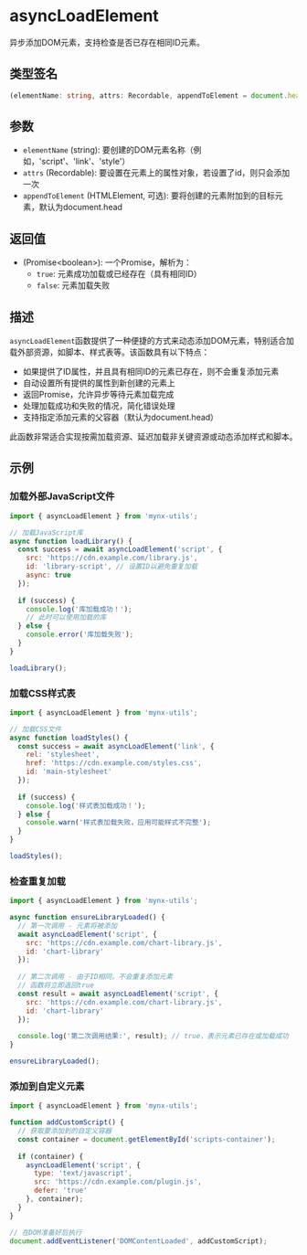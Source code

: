 # asyncLoadElement

异步添加DOM元素，支持检查是否已存在相同ID元素。

## 类型签名

```typescript
(elementName: string, attrs: Recordable, appendToElement = document.head) => Promise<boolean>
```

## 参数

- `elementName` (string): 要创建的DOM元素名称（例如，'script'、'link'、'style'）
- `attrs` (Recordable): 要设置在元素上的属性对象，若设置了id，则只会添加一次
- `appendToElement` (HTMLElement, 可选): 要将创建的元素附加到的目标元素，默认为document.head

## 返回值

- (Promise\<boolean\>): 一个Promise，解析为：
  - `true`: 元素成功加载或已经存在（具有相同ID）
  - `false`: 元素加载失败

## 描述

`asyncLoadElement`函数提供了一种便捷的方式来动态添加DOM元素，特别适合加载外部资源，如脚本、样式表等。该函数具有以下特点：

- 如果提供了ID属性，并且具有相同ID的元素已存在，则不会重复添加元素
- 自动设置所有提供的属性到新创建的元素上
- 返回Promise，允许异步等待元素加载完成
- 处理加载成功和失败的情况，简化错误处理
- 支持指定添加元素的父容器（默认为document.head）

此函数非常适合实现按需加载资源、延迟加载非关键资源或动态添加样式和脚本。

## 示例

### 加载外部JavaScript文件

```js
import { asyncLoadElement } from 'mynx-utils';

// 加载JavaScript库
async function loadLibrary() {
  const success = await asyncLoadElement('script', {
    src: 'https://cdn.example.com/library.js',
    id: 'library-script', // 设置ID以避免重复加载
    async: true
  });
  
  if (success) {
    console.log('库加载成功！');
    // 此时可以使用加载的库
  } else {
    console.error('库加载失败');
  }
}

loadLibrary();
```

### 加载CSS样式表

```js
import { asyncLoadElement } from 'mynx-utils';

// 加载CSS文件
async function loadStyles() {
  const success = await asyncLoadElement('link', {
    rel: 'stylesheet',
    href: 'https://cdn.example.com/styles.css',
    id: 'main-stylesheet'
  });
  
  if (success) {
    console.log('样式表加载成功！');
  } else {
    console.warn('样式表加载失败，应用可能样式不完整');
  }
}

loadStyles();
```

### 检查重复加载

```js
import { asyncLoadElement } from 'mynx-utils';

async function ensureLibraryLoaded() {
  // 第一次调用 - 元素将被添加
  await asyncLoadElement('script', {
    src: 'https://cdn.example.com/chart-library.js',
    id: 'chart-library'
  });
  
  // 第二次调用 - 由于ID相同，不会重复添加元素
  // 函数将立即返回true
  const result = await asyncLoadElement('script', {
    src: 'https://cdn.example.com/chart-library.js',
    id: 'chart-library'
  });
  
  console.log('第二次调用结果:', result); // true，表示元素已存在或加载成功
}

ensureLibraryLoaded();
```

### 添加到自定义元素

```js
import { asyncLoadElement } from 'mynx-utils';

function addCustomScript() {
  // 获取要添加到的自定义容器
  const container = document.getElementById('scripts-container');
  
  if (container) {
    asyncLoadElement('script', {
      type: 'text/javascript',
      src: 'https://cdn.example.com/plugin.js',
      defer: 'true'
    }, container);
  }
}

// 在DOM准备好后执行
document.addEventListener('DOMContentLoaded', addCustomScript);
``` 